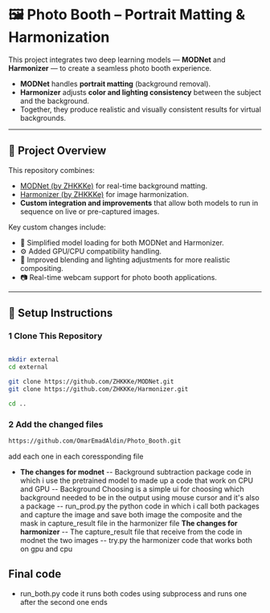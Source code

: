 # 🖼️ Photo Booth – Portrait Matting & Harmonization

This project integrates two deep learning models — **MODNet** and **Harmonizer** — to create a seamless photo booth experience.

- **MODNet** handles **portrait matting** (background removal).
- **Harmonizer** adjusts **color and lighting consistency** between the subject and the background.
- Together, they produce realistic and visually consistent results for virtual backgrounds.

---

## 🧠 Project Overview

This repository combines:
- [MODNet (by ZHKKKe)](https://github.com/ZHKKKe/MODNet) for real-time background matting.
- [Harmonizer (by ZHKKKe)](https://github.com/ZHKKKe/Harmonizer) for image harmonization.
- **Custom integration and improvements** that allow both models to run in sequence on live or pre-captured images.

Key custom changes include:
- 🧩 Simplified model loading for both MODNet and Harmonizer.  
- ⚙️ Added GPU/CPU compatibility handling.  
- 🎨 Improved blending and lighting adjustments for more realistic compositing.  
- 📷 Real-time webcam support for photo booth applications.

---

## 🧱 Setup Instructions

### 1️ Clone This Repository

```bash

mkdir external
cd external

git clone https://github.com/ZHKKKe/MODNet.git
git clone https://github.com/ZHKKKe/Harmonizer.git

cd ..
```
### 2 Add the changed files 
```bash
https://github.com/OmarEmadAldin/Photo_Booth.git
```
add each one in each coressponding file


- **The changes for modnet**
  -- Background subtraction package code in which i use the pretrained model to made up a code that work on CPU and GPU
  -- Background Choosing is a simple ui for choosing which background needed to be in the output using mouse cursor and it's also a package
  -- run_prod.py the python code in which i call both packages and capture the image and save both image the composite and the mask in capture_result file in the harmonizer file
 **The changes for harmonizer**
  -- The capture_result file that receive from the code in modnet the two images
  -- try.py the harmonizer code that works both on gpu and cpu

## Final code
- run_both.py code it runs both codes using subprocess and runs one after the second one ends


